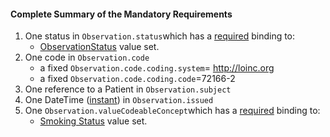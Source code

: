 #### Complete Summary of the Mandatory Requirements

1.  One status in `Observation.status`which has a [required](http://hl7.org/fhir/2017Jan/terminologies.html#required) binding to:
    -   [ObservationStatus] value set.
1.  One code in `Observation.code`
    -   a fixed `Observation.code.coding.system`= http://loinc.org
    -   a fixed `Observation.code.coding.code`=72166-2
1.  One reference to a Patient in `Observation.subject`
1.  One DateTime ([instant]) in `Observation.issued`
1.  One `Observation.valueCodeableConcept`which has a [required](http://hl7.org/fhir/2017Jan/terminologies.html#required) binding to:
    -   [Smoking Status] value set.





  [ObservationStatus]: http://hl7.org/fhir/2017Jan/valueset-observation-status.html
  [instant]: http://hl7.org/fhir/datatypes.html#instant
  [Smoking Status]: ValueSet-us-core-observation-ccdasmokingstatus.html

